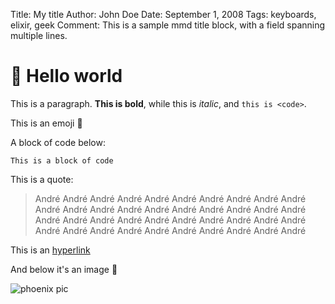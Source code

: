 Title:   My title
Author:  John Doe
Date:    September 1, 2008
Tags:    keyboards, elixir, geek
Comment: This is a sample mmd title block, with
         a field spanning multiple lines.

# :rocket: Hello world

This is a paragraph. **This is bold**, while this is _italic_, and `this is <code>`.

This is an emoji :rainbow:

A block of code below:

```
This is a block of code
```

This is a quote:

> André André André André André André André André André André André André André André André André André André André André André André André André André André André André André André André André André André André André André André André André 

This is an [hyperlink](/)

And below it's an image :art:

![phoenix pic](/images/phoenix.png)

